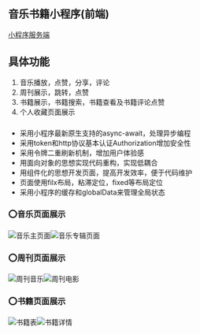 
## 音乐书籍小程序(前端)

[小程序服务端](https://github.com/YuanWenLai/wc_server)



## 具体功能
1. 音乐播放，点赞，分享，评论
2. 周刊展示，跳转，点赞
3. 书籍展示，书籍搜索，书籍查看及书籍评论点赞 
4. 个人收藏页面展示 

###
+ 采用小程序最新原生支持的async-await，处理异步编程
+ 采用token和http协议基本认证Authorization增加安全性
+ 采用令牌二重刷新机制，增加用户体验感
+ 用面向对象的思想实现代码重构，实现低耦合
+ 用组件化的思想开发页面，提高开发效率，便于代码维护
+ 页面使用filx布局，粘滞定位，fixed等布局定位
+ 采用小程序的缓存和globalData来管理全局状态

### :o:音乐页面展示

![音乐主页面](https://raw.githubusercontent.com/YuanWenLai/myImg/master/wc1-1.png)![音乐专辑页面](https://raw.githubusercontent.com/YuanWenLai/myImg/master/we1-2.png)

### :o:周刊页面展示
![周刊音乐](https://raw.githubusercontent.com/YuanWenLai/myImg/master/wc2-1.png)![周刊电影](https://raw.githubusercontent.com/YuanWenLai/myImg/master/wc2-2.png)

### :o:书籍页面展示

![书籍表](https://raw.githubusercontent.com/YuanWenLai/myImg/master/wc3-1.png)![书籍详情](https://raw.githubusercontent.com/YuanWenLai/myImg/master/wc3-2.png)
